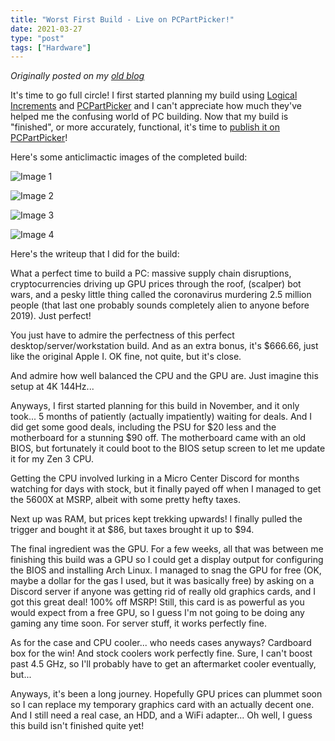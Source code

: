 ```yaml
---
title: "Worst First Build - Live on PCPartPicker!"
date: 2021-03-27
type: "post"
tags: ["Hardware"]
---
```



*Originally posted on my [old blog](https://git.exozy.me/Ta180m/blog/src/branch/main/_posts/2021-03-27-worst-first-build-part-5.md)*


It's time to go full circle! I first started planning my build using [Logical Increments](logicalincrements.com/) and [PCPartPicker](https://pcpartpicker.com/) and I can't appreciate how much they've helped me the confusing world of PC building. Now that my build is "finished", or more accurately, functional, it's time to [publish it on PCPartPicker](https://pcpartpicker.com/b/GnV7YJ)!

Here's some anticlimactic images of the completed build:

![Image 1](/img/finished-build.jpg)

![Image 2](/img/finished-build2.jpg)

![Image 3](/img/finished-build3.jpg)

![Image 4](/img/finished-build4.jpg)

Here's the writeup that I did for the build:

What a perfect time to build a PC: massive supply chain disruptions, cryptocurrencies driving up GPU prices through the roof, (scalper) bot wars, and a pesky little thing called the coronavirus murdering 2.5 million people (that last one probably sounds completely alien to anyone before 2019). Just perfect!

You just have to admire the perfectness of this perfect desktop/server/workstation build. And as an extra bonus, it's $666.66, just like the original Apple I. OK fine, not quite, but it's close.

And admire how well balanced the CPU and the GPU are. Just imagine this setup at 4K 144Hz...

Anyways, I first started planning for this build in November, and it only took... 5 months of patiently (actually impatiently) waiting for deals. And I did get some good deals, including the PSU for $20 less and the motherboard for a stunning $90 off. The motherboard came with an old BIOS, but fortunately it could boot to the BIOS setup screen to let me update it for my Zen 3 CPU.

Getting the CPU involved lurking in a Micro Center Discord for months watching for days with stock, but it finally payed off when I managed to get the 5600X at MSRP, albeit with some pretty hefty taxes.

Next up was RAM, but prices kept trekking upwards! I finally pulled the trigger and bought it at $86, but taxes brought it up to $94.

The final ingredient was the GPU. For a few weeks, all that was between me finishing this build was a GPU so I could get a display output for configuring the BIOS and installing Arch Linux. I managed to snag the GPU for free (OK, maybe a dollar for the gas I used, but it was basically free) by asking on a Discord server if anyone was getting rid of really old graphics cards, and I got this great deal! 100% off MSRP! Still, this card is as powerful as you would expect from a free GPU, so I guess I'm not going to be doing any gaming any time soon. For server stuff, it works perfectly fine.

As for the case and CPU cooler... who needs cases anyways? Cardboard box for the win! And stock coolers work perfectly fine. Sure, I can't boost past 4.5 GHz, so I'll probably have to get an aftermarket cooler eventually, but...

Anyways, it's been a long journey. Hopefully GPU prices can plummet soon so I can replace my temporary graphics card with an actually decent one. And I still need a real case, an HDD, and a WiFi adapter... Oh well, I guess this build isn't finished quite yet!

